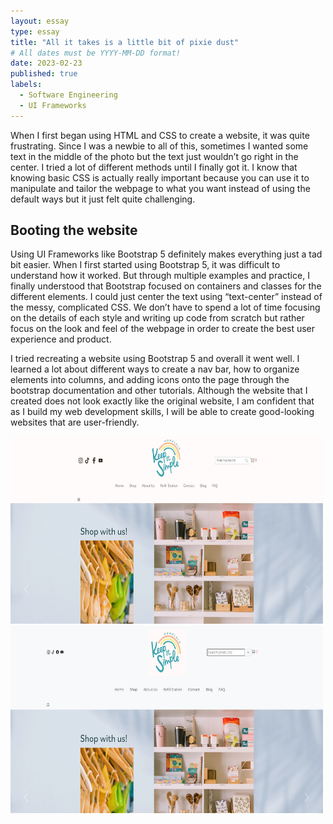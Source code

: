 ```yaml
---
layout: essay
type: essay
title: "All it takes is a little bit of pixie dust"
# All dates must be YYYY-MM-DD format!
date: 2023-02-23
published: true
labels:
  - Software Engineering
  - UI Frameworks
---
```


When I first began using HTML and CSS to create a website, it was quite frustrating. Since I was a newbie to all of this, sometimes I wanted some text in the middle of the photo but the text just wouldn’t go right in the center. I tried a lot of different methods until I finally got it. I know that knowing basic CSS is actually really important because you can use it to manipulate and tailor the webpage to what you want instead of using the default ways but it just felt quite challenging. 


## Booting the website 

Using UI Frameworks like Bootstrap 5 definitely makes everything just a tad bit easier. When I first started using Bootstrap 5, it was difficult to understand how it worked. But through multiple examples and practice, I finally understood that Bootstrap focused on containers and classes for the different elements. I could just center the text using “text-center” instead of the messy, complicated CSS. We don’t have to spend a lot of time focusing on the details of each style and writing up code from scratch but rather focus on the look and feel of the webpage in order to create the best user experience and product. 

I tried recreating a website using Bootstrap 5 and overall it went well. I learned a lot about different ways to create a nav bar, how to organize elements into columns, and adding icons onto the page through the bootstrap documentation and other tutorials. Although the website that I created does not look exactly like the original website, I am confident that as I build my web development skills, I will be able to create good-looking websites that are user-friendly. 

<div style="height: 375px">
<img width="500px" height="300px" class="rounded float-start pe-4" src="../img/original.jpg">
<img width="500px" height="300px" class="rounded float-start pe-4" src="../img/mycreation.jpg">
</div>
